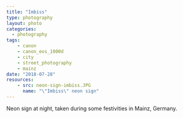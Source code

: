 ```yaml
---
title: "Imbiss"
type: photography
layout: photo
categories: 
  - photography
tags:
    - canon
    - canon_eos_1000d
    - city
    - street_photography
    - mainz
date: "2018-07-28"
resources:
    - src: neon-sign-imbiss.JPG
      name: "\"Imbiss\" neon sign"
---
```


Neon sign at night, taken during some festivities in Mainz, Germany.